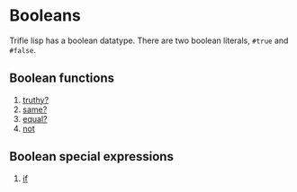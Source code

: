 # Booleans

Trifle lisp has a boolean datatype. There are two boolean literals,
`#true` and `#false`.

## Boolean functions

1. [truthy?](Booleans-Truthy.md)
2. [same?](Booleans-Same.md)
3. [equal?](Booleans-Equal.md)
4. [not](Booleans-Not.md)

## Boolean special expressions

1. [if](Booleans-If.md)
